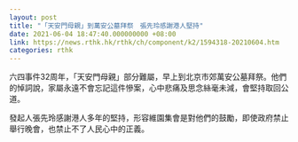 ```yaml
---
layout: post
title: "「天安門母親」到萬安公墓拜祭　張先玲感謝港人堅持"
date: 2021-06-04 18:47:40.000000000 +08:00
link: https://news.rthk.hk/rthk/ch/component/k2/1594318-20210604.htm
categories: rthk
---
```


六四事件32周年，「天安門母親」部分難屬，早上到北京市郊萬安公墓拜祭。他們的悼詞說，家屬永遠不會忘記這件慘案，心中悲痛及思念絲毫未減，會堅持取回公道。

發起人張先玲感謝港人多年的堅持，形容維園集會是對他們的鼓勵，即使政府禁止舉行晚會，也禁止不了人民心中的正義。
